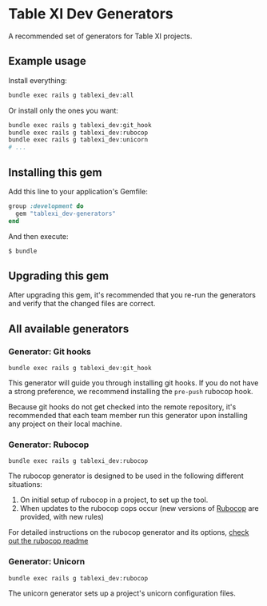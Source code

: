# Table XI Dev Generators

A recommended set of generators for Table XI projects.

## Example usage

Install everything:

```bash
bundle exec rails g tablexi_dev:all
```

Or install only the ones you want:

```bash
bundle exec rails g tablexi_dev:git_hook
bundle exec rails g tablexi_dev:rubocop
bundle exec rails g tablexi_dev:unicorn
# ...
```

## Installing this gem

Add this line to your application's Gemfile:

```ruby
group :development do
  gem "tablexi_dev-generators"
end
```

And then execute:
```bash
$ bundle
```

## Upgrading this gem

After upgrading this gem, it's recommended that you re-run the generators and verify that the changed files are correct.

## All available generators

### Generator: Git hooks

    bundle exec rails g tablexi_dev:git_hook

This generator will guide you through installing git hooks. If you do not have a strong preference, we recommend installing the `pre-push` rubocop hook.

Because git hooks do not get checked into the remote repository, it's recommended that each team member run this generator upon installing any project on their local machine.

### Generator: Rubocop

    bundle exec rails g tablexi_dev:rubocop

The rubocop generator is designed to be used in the following different situations:

1) On initial setup of rubocop in a project, to set up the tool.
2) When updates to the rubocop cops occur (new versions of [Rubocop](https://github.com/bbatsov/rubocop/) are provided, with new rules)

For detailed instructions on the rubocop generator and its options, [check out the rubocop readme](rubocop.md)

### Generator: Unicorn

    bundle exec rails g tablexi_dev:rubocop

The unicorn generator sets up a project's unicorn configuration files.
